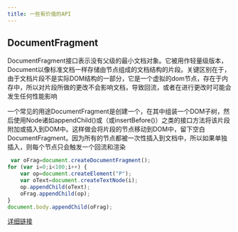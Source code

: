 ```yaml
---
title: 一些有价值的API
---
```


## DocumentFragment

DocumentFragment接口表示没有父级的最小文档对象。它被用作轻量级版本，Document以像标准文档一样存储由节点组成的文档结构的片段。关键区别在于，由于文档片段不是实际DOM结构的一部分，它是一个虚拟的dom节点，存在于内存中，所以对片段所做的更改不会影响文档，导致回流，或者在进行更改时可能会发生任何性能影响

一个常见的用途DocumentFragment是创建一个，在其中组装一个DOM子树，然后使用Node诸如appendChild()或（或insertBefore()）之类的接口方法将该片段附加或插入到DOM中。这样做会将片段的节点移动到DOM中，留下空白DocumentFragment。因为所有的节点都被一次性插入到文档中，所以如果单独插入，则每个节点只会触发一个回流和渲染

```js
 var oFrag=document.createDocumentFragment();
for (var i=0;i<100;i++) {
    var op=document.createElement("P");
    var oText=document.createTextNode(i);
    op.appendChild(oText);
    oFrag.appendChild(op);
}
document.body.appendChild(oFrag);
```

[详细链接](https://juejin.im/post/590f4eadac502e006cf718c3)




